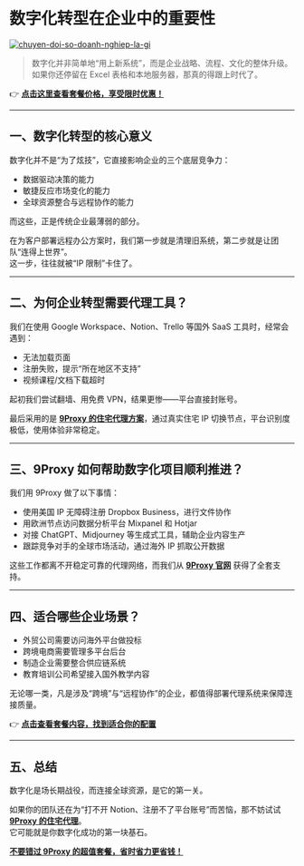 # 数字化转型在企业中的重要性

<a href='https://postimg.cc/SnMGNhKQ' target='_blank'><img src='https://i.postimg.cc/y8fpj64R/chuyen-doi-so-doanh-nghiep-la-gi.jpg' border='0' alt='chuyen-doi-so-doanh-nghiep-la-gi'/></a>

> 数字化并非简单地“用上新系统”，而是企业战略、流程、文化的整体升级。如果你还停留在 Excel 表格和本地服务器，那真的得跟上时代了。

👉 [**点击这里查看套餐价格，享受限时优惠！**](https://the9proxy.short.gy/github-pricing-lucas888)

---

## 一、数字化转型的核心意义

数字化并不是“为了炫技”，它直接影响企业的三个底层竞争力：

- 数据驱动决策的能力
- 敏捷反应市场变化的能力
- 全球资源整合与远程协作的能力

而这些，正是传统企业最薄弱的部分。

在为客户部署远程办公方案时，我们第一步就是清理旧系统，第二步就是让团队“连得上世界”。  
这一步，往往就被“IP 限制”卡住了。

---

## 二、为何企业转型需要代理工具？

我们在使用 Google Workspace、Notion、Trello 等国外 SaaS 工具时，经常会遇到：

- 无法加载页面
- 注册失败，提示“所在地区不支持”
- 视频课程/文档下载超时

起初我们尝试翻墙、用免费 VPN，结果更惨——平台直接封账号。

最后采用的是 [**9Proxy 的住宅代理方案**](https://the9proxy.short.gy/github-homepage-lucas888)，通过真实住宅 IP 切换节点，平台识别度极低，使用体验非常稳定。

---

## 三、9Proxy 如何帮助数字化项目顺利推进？

我们用 9Proxy 做了以下事情：

- 使用美国 IP 无障碍注册 Dropbox Business，进行文件协作  
- 用欧洲节点访问数据分析平台 Mixpanel 和 Hotjar  
- 对接 ChatGPT、Midjourney 等生成式工具，辅助企业内容生产  
- 跟踪竞争对手的全球市场活动，通过海外 IP 抓取公开数据  

这些工作都离不开稳定可靠的代理网络，而我们从 [**9Proxy 官网**](https://the9proxy.short.gy/github-homepage-lucas888) 获得了全套支持。

---

## 四、适合哪些企业场景？

- 外贸公司需要访问海外平台做投标
- 跨境电商需要管理多平台后台
- 制造企业需要整合供应链系统
- 教育培训公司希望接入国外教学内容

无论哪一类，凡是涉及“跨境”与“远程协作”的企业，都值得部署代理系统来保障连接质量。

👉 [**点击查看套餐内容，找到适合你的配置**](https://the9proxy.short.gy/github-pricing-lucas888)

---

## 五、总结

数字化是场长期战役，而连接全球资源，是它的第一关。

如果你的团队还在为“打不开 Notion、注册不了平台账号”而苦恼，那不妨试试 [**9Proxy 的住宅代理**](https://the9proxy.short.gy/github-homepage-lucas888)。  
它可能就是你数字化成功的第一块基石。

[**不要错过 9Proxy 的超值套餐，省时省力更省钱！**](https://the9proxy.short.gy/github-pricing-lucas888)


